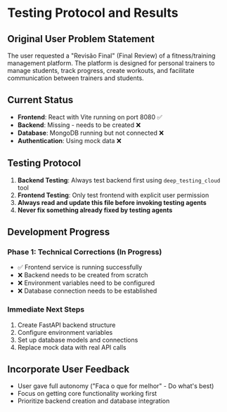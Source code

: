 # Testing Protocol and Results

## Original User Problem Statement
The user requested a "Revisão Final" (Final Review) of a fitness/training management platform. The platform is designed for personal trainers to manage students, track progress, create workouts, and facilitate communication between trainers and students.

## Current Status
- **Frontend**: React with Vite running on port 8080 ✅
- **Backend**: Missing - needs to be created ❌
- **Database**: MongoDB running but not connected ❌
- **Authentication**: Using mock data ❌

## Testing Protocol
1. **Backend Testing**: Always test backend first using `deep_testing_cloud` tool
2. **Frontend Testing**: Only test frontend with explicit user permission
3. **Always read and update this file before invoking testing agents**
4. **Never fix something already fixed by testing agents**

## Development Progress
### Phase 1: Technical Corrections (In Progress)
- ✅ Frontend service is running successfully
- ❌ Backend needs to be created from scratch
- ❌ Environment variables need to be configured
- ❌ Database connection needs to be established

### Immediate Next Steps
1. Create FastAPI backend structure
2. Configure environment variables
3. Set up database models and connections
4. Replace mock data with real API calls

## Incorporate User Feedback
- User gave full autonomy ("Faca o que for melhor" - Do what's best)
- Focus on getting core functionality working first
- Prioritize backend creation and database integration